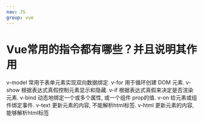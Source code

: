 ```yaml
---
nav: JS
group: vue
---
```

# Vue常用的指令都有哪些？并且说明其作用

v-model 常用于表单元素实现双向数据绑定. v-for 用于循环创建 DOM 元素. v-show 根据表达式真假控制元素显示和隐藏. v-if 根据表达式真假来决定是否渲染元素. v-bind 动态地绑定一个或多个属性, 或一个组件 prop的值. v-on 给元素或组件绑定事件. v-text 更新元素的内容, 不能解析html标签. v-html 更新元素的内容, 能够解析html标签
